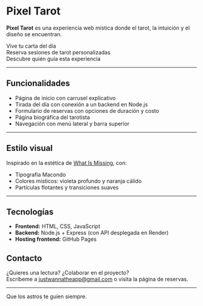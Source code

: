 # Pixel Tarot

**Pixel Tarot** es una experiencia web mística donde el tarot, la intuición y el diseño se encuentran.

 Vive tu carta del día  
 Reserva sesiones de tarot personalizadas  
 Descubre quién guía esta experiencia  

---

##  Funcionalidades

- Página de inicio con carrusel explicativo
- Tirada del día con conexión a un backend en Node.js
- Formulario de reservas con opciones de duración y costo
- Página biográfica del tarotista
- Navegación con menú lateral y barra superior

---

##   Estilo visual

Inspirado en la estética de [What Is Missing](https://www.whatismissing.org/), con:

- Tipografía Macondo
- Colores místicos: violeta profundo y naranja cálido
- Partículas flotantes y transiciones suaves

---

##   Tecnologías

- **Frontend:** HTML, CSS, JavaScript
- **Backend:** Node.js + Express (con API desplegada en Render)
- **Hosting frontend:** GitHub Pages



##  Contacto

¿Quieres una lectura? ¿Colaborar en el proyecto?  
Escríbeme a justwannatheapp@gmail.com o visita la página de reservas.

---

 Que los astros te guíen siempre.
